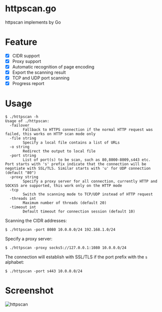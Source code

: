 # httpscan.go
httpscan implements by Go

# Feature
- [x] CIDR support
- [x] Proxy support
- [x] Automatic recognition of page encoding
- [x] Export the scanning result
- [x] TCP and UDP port scanning
- [x] Progress report

# Usage
```
$ ./httpscan -h
Usage of ./httpscan:
  -failover
    	Fallback to HTTPS connection if the normal HTTP request was failed, this works on HTTP scan mode only
  -file string
    	Specify a local file contains a list of URLs
  -o string
    	Redirect the output to local file
  -port string
    	List of port(s) to be scan, such as 80,8000-8009,s443 etc. Port starts with 's' prefix indicate that the connection will be negotiate with SSL/TLS. Similar starts with 'u' for UDP connection (default "80")
  -proxy string
    	Specify a proxy server for all connection, currently HTTP and SOCKS5 are supported, this work only on the HTTP mode
  -tcp
    	Switch the scanning mode to TCP/UDP instead of HTTP request
  -threads int
    	Maximum number of threads (default 20)
  -timeout int
    	Default timeout for connection session (default 10)
```

Scanning the CIDR addresses:
```
$ ./httpscan -port 8080 10.0.0.0/24 192.168.1.0/24
```

Specify a proxy server:
```
$ ./httpscan -proxy socks5://127.0.0.1:1080 10.0.0.0/24
```

The connection will establish with SSL/TLS if the port prefix with the `s` alphabet:
```
$ ./httpscan -port s443 10.0.0.0/24
```

# Screenshot
![httpscan](https://user-images.githubusercontent.com/6657773/35740555-1ce8a958-0870-11e8-95d9-6343c96d5e90.png)